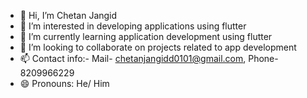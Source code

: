 - 👋 Hi, I’m Chetan Jangid
- 👀 I’m interested in developing applications using flutter
- 🌱 I’m currently learning application development using flutter
- 💞️ I’m looking to collaborate on projects related to app development
- 📫 Contact info:- Mail- chetanjangidd0101@gmail.com, Phone- 8209966229
- 😄 Pronouns: He/ Him
